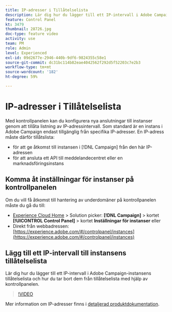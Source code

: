 ```yaml
---
title: IP-adresser i Tillåtelselista
description: Lär dig hur du lägger till ett IP-intervall i Adobe Campaign-instansens tillåtelselista och hur du tar bort dem från tillåtelselista med hjälp av kontrollpanelen.
feature: Control Panel
kt: 3479
thumbnail: 28726.jpg
doc-type: feature video
activity: use
team: PM
role: Admin
level: Experienced
exl-id: 09d2677e-2946-440b-9df6-9824355c58e1
source-git-commit: dc31bc114b82eae4042562f292d5f52203c7e2b3
workflow-type: tm+mt
source-wordcount: '182'
ht-degree: 59%

---
```


# IP-adresser i Tillåtelselista

Med kontrollpanelen kan du konfigurera nya anslutningar till instanser genom att tillåta listning av IP-adressintervall. Som standard är en instans i Adobe Campaign endast tillgänglig från specifika IP-adresser. En IP-adress måste därför tillåtslista:

* för att ge åtkomst till instansen i [!DNL Campaign] från den här IP-adressen
* för att ansluta ett API till meddelandecentret eller en marknadsföringsinstans

## Komma åt inställningar för instanser på kontrollpanelen

Om du vill få åtkomst till hantering av underdomäner på kontrollpanelen måste du gå du till:

* [Experience Cloud Home](https://experience.adobe.com/#/home) > Solution picker: **[!DNL Campaign]** > kortet **[!UICONTROL Control Panel]** > kortet **Inställningar för instanser**
eller
* Direkt från webbadressen: [https://experience.adobe.com/#/controlpanel/instances](https://experience.adobe.com/#/controlpanel/instances)

## Lägg till ett IP-intervall till instansens tillåtelselista

Lär dig hur du lägger till ett IP-intervall i Adobe Campaign-instansens tillåtelselista och hur du tar bort dem från tillåtelselista med hjälp av kontrollpanelen.

>[!VIDEO](https://video.tv.adobe.com/v/28726?quality=12)

Mer information om IP-adresser finns i [detaljerad produktdokumentation](https://experienceleague.adobe.com/docs/control-panel/using/sftp-management/ip-range-allow-listing.html?lang=sv).

